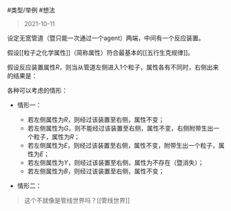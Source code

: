 #类型/举例
#想法 

> 2021-10-11

设定无宽管道（暨只能一次通过一个agent）两端，中间有一个反应装置。

假设[[粒子之化学属性]]（简称属性）符合最基本的[[五行生克规律]]。

假设反应装置属性$R$，则当从管道左侧进入1个粒子，属性各有不同时，右侧出来的结果是：

各种可以考虑的情形：

- 情形一：
  - 若左侧属性为$R$，则经过该装置至右侧，属性不变；
  - 若左侧属性为$G$，则不能经过该装置至右侧，属性不变，右侧附带生出一个粒子，属性为$R$；
  - 若左侧属性为$E$，则经过该装置至右侧，属性不变，附带生出一个粒子，属性为$E$；
  - 若左侧属性为$Y$，则经过该装置至右侧，属性为不存在（暨消失）；
  - 若左侧属性为$B$，则经过该装置至右侧，属性不变；

- 情形二：




> 这个不就像是管线世界吗？[[管线世界]]